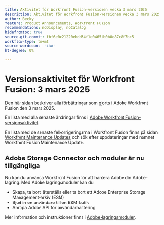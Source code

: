 ```yaml
---
title: Aktivitet för Workfront Fusion-versionen vecka 3 mars 2025
description: Aktivitet för Workfront Fusion-versionen vecka 3 mars 2025
author: Becky
feature: Product Announcements, Workfront Fusion
recommendations: noDisplay, noCatalog
hidefromtoc: true
source-git-commit: fbf6e0e21220ebdd34f1e04651b0b0e87c8f7bc5
workflow-type: tm+mt
source-wordcount: '138'
ht-degree: 0%

---
```


# Versionsaktivitet för Workfront Fusion: 3 mars 2025

Den här sidan beskriver alla förbättringar som gjorts i Adobe Workfront Fusion den 3 mars 2025.

En lista med alla senaste ändringar finns i [Adobe Workfront Fusion-versionsaktivitet](/help/workfront-fusion/fusion-product-releases/fusion-release-activity.md).

En lista med de senaste felkorrigeringarna i Workfront Fusion finns på sidan [Workfront Maintenance Updates](https://experienceleague.adobe.com/en/docs/workfront-known-issues/releases/current-updates) och sök efter uppdateringar med namnet Workfront Fusion Maintenance Update.

## Adobe Storage Connector och moduler är nu tillgängliga

Nu kan du använda Workfront Fusion för att hantera Adobe din Adobe-lagring. Med Adobe lagringsmoduler kan du

* Skapa, ta bort, återställa eller ta bort ett Adobe Enterprise Storage Management-arkiv (ESM)
* Bjud in en användare till en ESM-butik
* Anropa Adobe API för användarhantering

Mer information och instruktioner finns i [Adobe-lagringsmoduler](/help/workfront-fusion/references/apps-and-modules/adobe-connectors/adobe-storage-modules.md).
